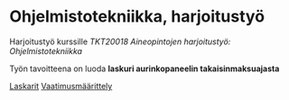 # Ohjelmistotekniikka, harjoitustyö

Harjoitustyö kurssille *TKT20018 Aineopintojen harjoitustyö: Ohjelmistotekniikka*

Työn tavoitteena on luoda **laskuri aurinkopaneelin takaisinmaksuajasta**

[Laskarit](laskarit/)
[Vaatimusmäärittely](dokumentaatio/vaatimusmaarittely.md)

